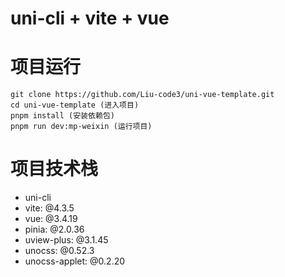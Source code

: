 # uni-cli + vite + vue

# 项目运行

```shell
git clone https://github.com/Liu-code3/uni-vue-template.git
cd uni-vue-template (进入项目)
pnpm install (安装依赖包)
pnpm run dev:mp-weixin (运行项目)
```

# 项目技术栈

- uni-cli
- vite: @4.3.5
- vue: @3.4.19
- pinia: @2.0.36
- uview-plus: @3.1.45
- unocss: @0.52.3
- unocss-applet: @0.2.20
